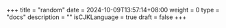 +++
title = "random"
date = 2024-10-09T13:57:14+08:00
weight = 0
type = "docs"
description = ""
isCJKLanguage = true
draft = false
+++